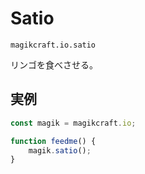 # Satio

`magikcraft.io.satio`

リンゴを食べさせる。

## 実例

```javascript
const magik = magikcraft.io;

function feedme() {
    magik.satio();
}
```
